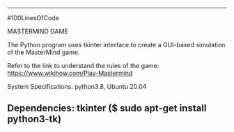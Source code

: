 
---------------------------------------------------------------------------------------------------------------------------------------

#100LinesOfCode

MASTERMIND GAME

The Python program uses tkinter interface to create a GUI-based simulation of the MasterMind game.

Refer to the link to understand the rules of the game: https://www.wikihow.com/Play-Mastermind

System Specifications: python3.8, Ubuntu 20.04

Dependencies: tkinter ($ sudo apt-get install python3-tk)
----------------------------------------------------------------------------------------------------------------------------------------

